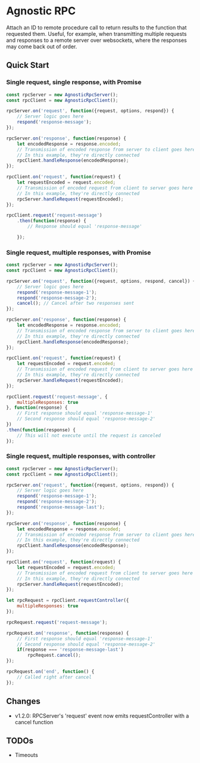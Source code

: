 # Agnostic RPC #

Attach an ID to remote procedure call to return results to the function that requested them.
Useful, for example, when transmitting multiple requests and responses to a remote server over websockets, where the responses may come back out of order.

## Quick Start ##

### Single request, single response, with Promise ###

```js
const rpcServer = new AgnosticRpcServer();
const rpcClient = new AgnosticRpcClient();

rpcServer.on('request', function({request, options, respond}) {
	// Server logic goes here
	respond('response-message');
});

rpcServer.on('response', function(response) {
	let encodedResponse = response.encoded;
	// Transmission of encoded response from server to client goes here
	// In this example, they're directly connected
	rpcClient.handleResponse(encodedResponse);
});

rpcClient.on('request', function(request) {
	let requestEncoded = request.encoded;
	// Transmission of encoded request from client to server goes here
	// In this example, they're directly connected
	rpcServer.handleRequest(requestEncoded);
});

rpcClient.request('request-message')
	.then(function(response) {
		// Response should equal 'response-message'

	});
```

### Single request, multiple responses, with Promise ###

```js
const rpcServer = new AgnosticRpcServer();
const rpcClient = new AgnosticRpcClient();

rpcServer.on('request', function({request, options, respond, cancel}) {
	// Server logic goes here
	respond('response-message-1');
	respond('response-message-2');
	cancel(); // Cancel after two responses sent
});

rpcServer.on('response', function(response) {
	let encodedResponse = response.encoded;
	// Transmission of encoded response from server to client goes here
	// In this example, they're directly connected
	rpcClient.handleResponse(encodedResponse);
});

rpcClient.on('request', function(request) {
	let requestEncoded = request.encoded;
	// Transmission of encoded request from client to server goes here
	// In this example, they're directly connected
	rpcServer.handleRequest(requestEncoded);
});

rpcClient.request('request-message', {
	multipleResponses: true
}, function(response) {
	// First response should equal 'response-message-1'
	// Second response should equal 'response-message-2'
})
.then(function(response) {
	// This will not execute until the request is canceled
});
```

### Single request, multiple responses, with controller ###

```js
const rpcServer = new AgnosticRpcServer();
const rpcClient = new AgnosticRpcClient();

rpcServer.on('request', function({request, options, respond}) {
	// Server logic goes here
	respond('response-message-1');
	respond('response-message-2');
	respond('response-message-last');
});

rpcServer.on('response', function(response) {
	let encodedResponse = response.encoded;
	// Transmission of encoded response from server to client goes here
	// In this example, they're directly connected
	rpcClient.handleResponse(encodedResponse);
});

rpcClient.on('request', function(request) {
	let requestEncoded = request.encoded;
	// Transmission of encoded request from client to server goes here
	// In this example, they're directly connected
	rpcServer.handleRequest(requestEncoded);
});

let rpcRequest = rpcClient.requestController({
	multipleResponses: true
});

rpcRequest.request('request-message');

rpcRequest.on('response', function(response) {
	// First response should equal 'response-message-1'
	// Second response should equal 'response-message-2'
	if(response === 'response-message-last')
		rpcRequest.cancel();
});

rpcRequest.on('end', function() {
	// Called right after cancel
});
```

## Changes ##

- v1.2.0: RPCServer's 'request' event now emits requestController with a cancel function

## TODOs ##

- Timeouts
